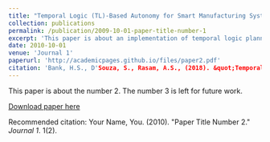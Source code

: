 ```yaml
---
title: "Temporal Logic (TL)-Based Autonomy for Smart Manufacturing Systems"
collection: publications
permalink: /publication/2009-10-01-paper-title-number-1
excerpt: 'This paper is about an implementation of temporal logic planner for smart manufacturing system.'
date: 2010-10-01
venue: 'Journal 1'
paperurl: 'http://academicpages.github.io/files/paper2.pdf'
citation: 'Bank, H.S., D'Souza, S., Rasam, A.S., (2018). &quot;Temporal Logic (TL)-Based Autonomy for Smart Manufacturing Systems.&quot; <i>46th North American Manufacturing Research Conference</i>. Texas, USA.'
---
```

This paper is about the number 2. The number 3 is left for future work.

[Download paper here](http://academicpages.github.io/files/paper2.pdf)

Recommended citation: Your Name, You. (2010). "Paper Title Number 2." <i>Journal 1</i>. 1(2).